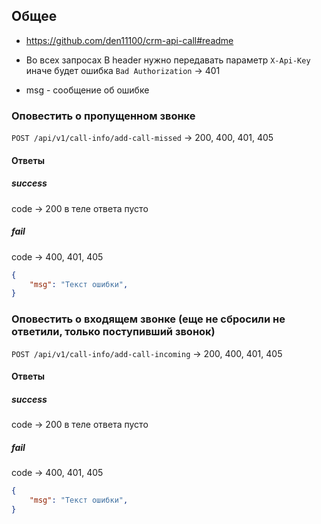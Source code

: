 ## Общее
* https://github.com/den11100/crm-api-call#readme
* Во всех запросах В header нужно передавать параметр `X-Api-Key` иначе будет ошибка `Bad Authorization` → 401

* msg - сообщение об ошибке


### Оповестить о пропущенном звонке
`POST /api/v1/call-info/add-call-missed` → 200, 400, 401, 405

#### Ответы
##### success
code → 200
в теле ответа пусто


##### fail
code → 400, 401, 405
```json
{
    "msg": "Текст ошибки",   
}
```

### Оповестить о входящем звонке (еще не сбросили не ответили, только поступивший звонок)
`POST /api/v1/call-info/add-call-incoming` → 200, 400, 401, 405

#### Ответы
##### success
code → 200
в теле ответа пусто


##### fail
code → 400, 401, 405
```json
{
    "msg": "Текст ошибки",   
}
```

